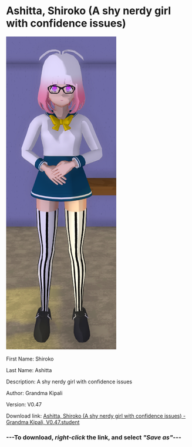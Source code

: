 # Ashitta, Shiroko (A shy nerdy girl with confidence issues)

<img src = "https://raw.githubusercontent.com/Arbiter1223/Daigaku-Gurashi-Custom-Students/master/Students/Files/Ashitta%2C%20Shiroko%20(A%20shy%20nerdy%20girl%20with%20confidence%20issues).png">

First Name: Shiroko

Last Name: Ashitta

Description: A shy nerdy girl with confidence issues

Author: Grandma Kipali

Version: V0.47

Download link: <a href="https://raw.githubusercontent.com/Arbiter1223/Daigaku-Gurashi-Custom-Students/master/Students/Files/Ashitta%2C%20Shiroko%20(A%20shy%20nerdy%20girl%20with%20confidence%20issues)%20-%20Grandma%20Kipali%2C%20V0.47.student">Ashitta, Shiroko (A shy nerdy girl with confidence issues) - Grandma Kipali, V0.47.student</a>

### ---**To download, _right-click_ the link, and select _"Save as"_**---
